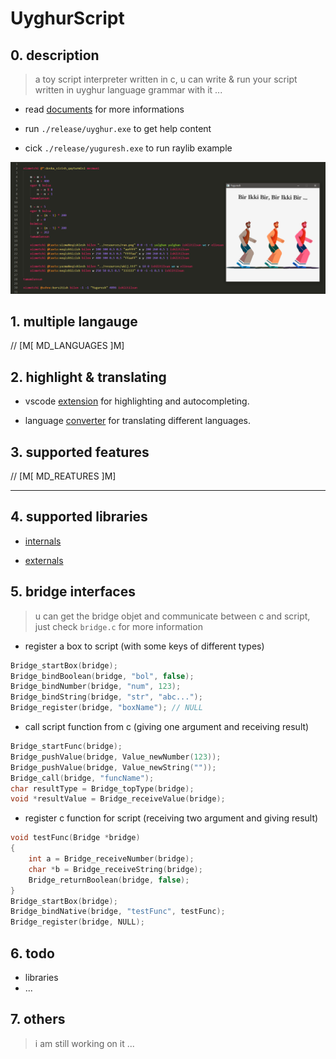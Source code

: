 # UyghurScript

## 0. description

> a toy script interpreter written in c, u can write & run your script written in uyghur language grammar with it ...

> 

* read [documents](./documents/) for more informations


* run `./release/uyghur.exe` to get help content

* cick `./release/yuguresh.exe` to run raylib example

![example](./resources/examples/running.png)

## 1. multiple langauge

// [M[ MD_LANGUAGES ]M]

## 2. highlight & translating

* vscode [extension](https://marketplace.visualstudio.com/publishers/Atypicalim) for highlighting and autocompleting.

* language [converter](https://Atypicalim.github.io/others/converter.html) for translating different languages.

## 3. supported features

// [M[ MD_REATURES ]M]

--------------------------------

## 4. supported libraries

* [internals](./documents/internals)

* [externals](./documents/externals)

## 5. bridge interfaces

> u can get the bridge objet and communicate between c and script, just check `bridge.c` for more information

*  register a box to script (with some keys of different types)
```c++
Bridge_startBox(bridge);
Bridge_bindBoolean(bridge, "bol", false);
Bridge_bindNumber(bridge, "num", 123);
Bridge_bindString(bridge, "str", "abc...");
Bridge_register(bridge, "boxName"); // NULL
```

* call script function from c (giving one argument and receiving result)
```c++
Bridge_startFunc(bridge);
Bridge_pushValue(bridge, Value_newNumber(123));
Bridge_pushValue(bridge, Value_newString(""));
Bridge_call(bridge, "funcName");
char resultType = Bridge_topType(bridge);
void *resultValue = Bridge_receiveValue(bridge);
```

* register c function for script (receiving two argument and giving result)
```c++
void testFunc(Bridge *bridge)
{
    int a = Bridge_receiveNumber(bridge);
    char *b = Bridge_receiveString(bridge);
    Bridge_returnBoolean(bridge, false);
}
Bridge_startBox(bridge);
Bridge_bindNative(bridge, "testFunc", testFunc);
Bridge_register(bridge, NULL);
```

## 6. todo

* libraries
* ...

## 7. others

> i am still working on it ...
